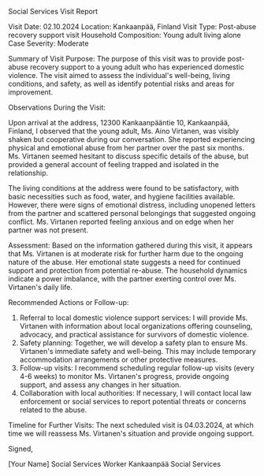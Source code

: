 Social Services Visit Report

Visit Date: 02.10.2024
Location: Kankaanpää, Finland
Visit Type: Post-abuse recovery support visit
Household Composition: Young adult living alone
Case Severity: Moderate

Summary of Visit Purpose:
The purpose of this visit was to provide post-abuse recovery support to a young adult who has experienced domestic violence. The visit aimed to assess the individual's well-being, living conditions, and safety, as well as identify potential risks and areas for improvement.

Observations During the Visit:

Upon arrival at the address, 12300 Kankaanpääntie 10, Kankaanpää, Finland, I observed that the young adult, Ms. Aino Virtanen, was visibly shaken but cooperative during our conversation. She reported experiencing physical and emotional abuse from her partner over the past six months. Ms. Virtanen seemed hesitant to discuss specific details of the abuse, but provided a general account of feeling trapped and isolated in the relationship.

The living conditions at the address were found to be satisfactory, with basic necessities such as food, water, and hygiene facilities available. However, there were signs of emotional distress, including unopened letters from the partner and scattered personal belongings that suggested ongoing conflict. Ms. Virtanen reported feeling anxious and on edge when her partner was not present.

Assessment:
Based on the information gathered during this visit, it appears that Ms. Virtanen is at moderate risk for further harm due to the ongoing nature of the abuse. Her emotional state suggests a need for continued support and protection from potential re-abuse. The household dynamics indicate a power imbalance, with the partner exerting control over Ms. Virtanen's daily life.

Recommended Actions or Follow-up:

1. Referral to local domestic violence support services: I will provide Ms. Virtanen with information about local organizations offering counseling, advocacy, and practical assistance for survivors of domestic violence.
2. Safety planning: Together, we will develop a safety plan to ensure Ms. Virtanen's immediate safety and well-being. This may include temporary accommodation arrangements or other protective measures.
3. Follow-up visits: I recommend scheduling regular follow-up visits (every 4-6 weeks) to monitor Ms. Virtanen's progress, provide ongoing support, and assess any changes in her situation.
4. Collaboration with local authorities: If necessary, I will contact local law enforcement or social services to report potential threats or concerns related to the abuse.

Timeline for Further Visits:
The next scheduled visit is 04.03.2024, at which time we will reassess Ms. Virtanen's situation and provide ongoing support.

Signed,

[Your Name]
Social Services Worker
Kankaanpää Social Services